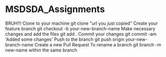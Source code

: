 ﻿# MSDSDA_Assignments
BRUH!!!
Clone to your machine git clone "url you just copied"
Create your feature branch git checkout -b your-new-branch-name
Make necessary changes and add the files git add .
Commit your changes git commit -am 'Added some changes'
Push to the branch git push origin your-new-branch-name
Create a new Pull Request
To rename a branch git branch -m new-name within the same branch
